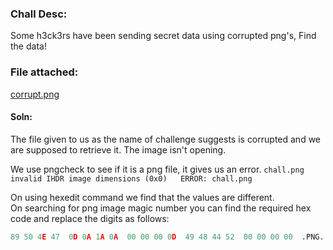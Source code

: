 ### Chall Desc:
Some h3ck3rs have been sending secret data using corrupted png's, Find the data!


### File attached:
[corrupt.png](corrupt.png)

#### Soln: 
The file given to us as the name of challenge suggests is corrupted and we are supposed to retrieve it. 
The image isn't opening. 

We use pngcheck to see if it is a png file, it gives us an error.
`chall.png  invalid IHDR image dimensions (0x0)  
ERROR: chall.png`

On using hexedit command we find that the values are different.   
On searching for png image magic number you can find the required hex code and replace the digits as follows:

```py
89 50 4E 47  0D 0A 1A 0A  00 00 00 0D  49 48 44 52  00 00 00 00  .PNG........IHDR....
```
